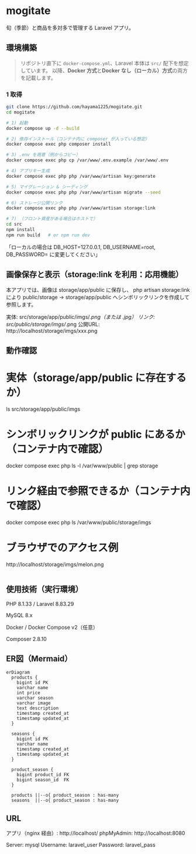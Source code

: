 # mogitate

旬（季節）と商品を多対多で管理する Laravel アプリ。

## 環境構築

> リポジトリ直下に `docker-compose.yml`、Laravel 本体は `src/` 配下を想定しています。
> 以降、**Docker 方式**と**Docker なし（ローカル）方式**の両方を記載します。

### 1 取得
```bash
git clone https://github.com/hayama1225/mogitate.git
cd mogitate

# 1) 起動
docker compose up -d --build

# 2) 依存インストール（コンテナ内に composer が入っている想定）
docker compose exec php composer install

# 3) .env を用意（例からコピー）
docker compose exec php cp /var/www/.env.example /var/www/.env

# 4) アプリキー生成
docker compose exec php php /var/www/artisan key:generate

# 5) マイグレーション & シーディング
docker compose exec php php /var/www/artisan migrate --seed

# 6) ストレージ公開リンク
docker compose exec php php /var/www/artisan storage:link

# 7) （フロント資産がある場合はホストで）
cd src
npm install
npm run build   # or npm run dev
```
「ローカルの場合は DB_HOST=127.0.0.1, DB_USERNAME=root, DB_PASSWORD= に変更してください」

## 画像保存と表示（storage:link を利用：応用機能）
本アプリでは、画像は storage/app/public に保存し、
php artisan storage:link により public/storage → storage/app/public へシンボリックリンクを作成して参照します。

実体: src/storage/app/public/imgs/*.png（または .jpg）
リンク: src/public/storage/imgs/*.png
公開URL: http://localhost/storage/imgs/xxx.png

## 動作確認
# 実体（storage/app/public に存在するか）
ls src/storage/app/public/imgs
# シンボリックリンクが public にあるか（コンテナ内で確認）
docker compose exec php ls -l /var/www/public | grep storage
# リンク経由で参照できるか（コンテナ内で確認）
docker compose exec php ls /var/www/public/storage/imgs
# ブラウザでのアクセス例
http://localhost/storage/imgs/melon.png
```

```
## 使用技術（実行環境）

PHP 8.1.33 / Laravel 8.83.29

MySQL 8.x

Docker / Docker Compose v2（任意）

Composer 2.8.10

## ER図（Mermaid）
```mermaid
erDiagram
  products {
    bigint id PK
    varchar name
    int price
    varchar season
    varchar image
    text description
    timestamp created_at
    timestamp updated_at
  }

  seasons {
    bigint id PK
    varchar name
    timestamp created_at
    timestamp updated_at
  }

  product_season {
    bigint product_id FK
    bigint season_id  FK
  }

  products ||--o{ product_season : has-many
  seasons  ||--o{ product_season : has-many
```

## URL
アプリ（nginx 経由）: http://localhost/
phpMyAdmin: http://localhost:8080

Server: mysql
Username: laravel_user
Password: laravel_pass
